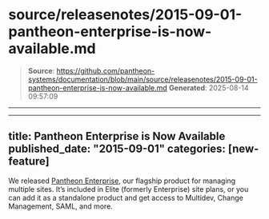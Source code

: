 # source/releasenotes/2015-09-01-pantheon-enterprise-is-now-available.md

> **Source**: https://github.com/pantheon-systems/documentation/blob/main/source/releasenotes/2015-09-01-pantheon-enterprise-is-now-available.md
> **Generated**: 2025-08-14 09:57:09

---

---
title: Pantheon Enterprise is Now Available
published_date: "2015-09-01"
categories: [new-feature]
---
We released [Pantheon Enterprise](https://pantheon.io/blog/announcing-pantheon-enterprise), our flagship product for managing multiple sites. It’s included in Elite (formerly Enterprise) site plans, or you can add it as a standalone product and get access to Multidev, Change Management, SAML, and more.
